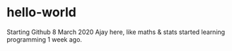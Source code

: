 # hello-world
Starting Github 8 March 2020
Ajay here, like maths & stats
started learning programming 1 week ago.
